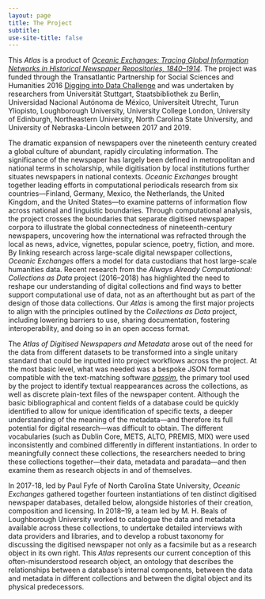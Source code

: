 ```yaml
---
layout: page
title: The Project
subtitle: 
use-site-title: false
---
```


This *Atlas* is a product of [*Oceanic Exchanges: Tracing Global
Information Networks in Historical Newspaper Repositories, 1840–1914*](http://www.oceanicexchanges.org). 
The project was funded through the
Transatlantic Partnership for Social Sciences and Humanities 2016
[Digging into Data Challenge](https://diggingintodata.org) and was
undertaken by researchers from Universität Stuttgart, Staatsbibliothek
zu Berlin, Universidad Nacional Autónoma de México, Universiteit
Utrecht, Turun Yliopisto, Loughborough University, University College
London, University of Edinburgh, Northeastern University, North Carolina
State University, and University of Nebraska-Lincoln between 2017 and
2019.

The dramatic expansion of newspapers over the nineteenth century created
a global culture of abundant, rapidly circulating information. The
significance of the newspaper has largely been defined in metropolitan
and national terms in scholarship, while digitisation by local
institutions further situates newspapers in national contexts. *Oceanic
Exchanges* brought together leading efforts in computational periodicals
research from six countries—Finland, Germany, Mexico, the Netherlands,
the United Kingdom, and the United States—to examine patterns of
information flow across national and linguistic boundaries. Through
computational analysis, the project crosses the boundaries that separate
digitised newspaper corpora to illustrate the global connectedness of
nineteenth-century newspapers, uncovering how the international was
refracted through the local as news, advice, vignettes, popular science,
poetry, fiction, and more. By linking research across large-scale
digital newspaper collections, *Oceanic Exchanges* offers a model for
data custodians that host large-scale humanities data. Recent research
from the *Always Already Computational: Collections as Data* project
(2016–2018) has highlighted the need to reshape our understanding of
digital collections and find ways to better support computational use of
data, not as an afterthought but as part of the design of those data
collections. Our *Atlas* is among the first major projects to align with
the principles outlined by the *Collections as Data* project, including
lowering barriers to use, sharing documentation, fostering
interoperability, and doing so in an open access format.

The *Atlas of Digitised Newspapers and Metadata* arose out of the need
for the data from different datasets to be transformed into a single
unitary standard that could be inputted into project workflows across
the project. At the most basic level, what was needed was a bespoke JSON
format compatible with the text-matching software [*passim*](https://github.com/dasmiq/passim), 
the primary tool used by the project
to identify textual reappearances across the collections, as well as
discrete plain-text files of the newspaper content. Although the basic
bibliographical and content fields of a database could be quickly
identified to allow for unique identification of specific texts, a
deeper understanding of the meaning of the metadata—and therefore its
full potential for digital research—was difficult to obtain. The
different vocabularies (such as Dublin Core, METS, ALTO, PREMIS, MIX)
were used inconsistently and combined differently in different
instantiations. In order to meaningfully connect these collections, the
researchers needed to bring these collections together—their data,
metadata and paradata—and then examine them as research objects in and
of themselves.

In 2017-18, led by Paul Fyfe of North Carolina State University,
*Oceanic Exchanges* gathered together fourteen instantiations of ten
distinct digitised newspaper databases, detailed below, alongside
histories of their creation, composition and licensing. In 2018–19, a
team led by M. H. Beals of Loughborough University worked to catalogue
the data and metadata available across these collections, to undertake
detailed interviews with data providers and libraries, and to develop a
robust taxonomy for discussing the digitised newspaper not only as a
facsimile but as a research object in its own right. This *Atlas*
represents our current conception of this often-misunderstood research
object, an ontology that describes the relationships between a
database’s internal components, between the data and metadata in
different collections and between the digital object and its physical
predecessors.
